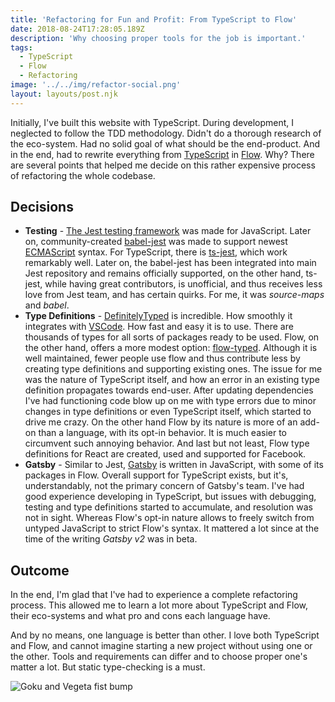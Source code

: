 ```yaml
---
title: 'Refactoring for Fun and Profit: From TypeScript to Flow'
date: 2018-08-24T17:28:05.189Z
description: 'Why choosing proper tools for the job is important.'
tags:
  - TypeScript
  - Flow
  - Refactoring
image: '../../img/refactor-social.png'
layout: layouts/post.njk
---
```


Initially, I've built this website with TypeScript. During development, I neglected to follow the TDD methodology. Didn't do a thorough research of the eco-system. Had no solid goal of what should be the end-product. And in the end, had to rewrite everything from [TypeScript](https://www.typescriptlang.org/) in [Flow](https://flow.org/). Why? There are several points that helped me decide on this rather expensive process of refactoring the whole codebase.

## Decisions

- **Testing** - [The Jest testing framework](https://jestjs.io/) was made for JavaScript. Later on, community-created [babel-jest](https://github.com/facebook/jest/tree/master/packages/babel-jest) was made to support newest [ECMAScript](https://en.wikipedia.org/wiki/ECMAScript) syntax. For TypeScript, there is [ts-jest](https://github.com/kulshekhar/ts-jest), which work remarkably well. Later on, the babel-jest has been integrated into main Jest repository and remains officially supported, on the other hand, ts-jest, while having great contributors, is unofficial, and thus receives less love from Jest team, and has certain quirks. For me, it was _source-maps_ and _babel_.
- **Type Definitions** - [DefinitelyTyped](https://definitelytyped.org/) is incredible. How smoothly it integrates with [VSCode](https://code.visualstudio.com/). How fast and easy it is to use. There are thousands of types for all sorts of packages ready to be used. Flow, on the other hand, offers a more modest option: [flow-typed](https://github.com/flow-typed/flow-typed). Although it is well maintained, fewer people use flow and thus contribute less by creating type definitions and supporting existing ones. The issue for me was the nature of TypeScript itself, and how an error in an existing type definition propagates towards end-user. After updating dependencies I've had functioning code blow up on me with type errors due to minor changes in type definitions or even TypeScript itself, which started to drive me crazy. On the other hand Flow by its nature is more of an add-on than a language, with its opt-in behavior. It is much easier to circumvent such annoying behavior. And last but not least, Flow type definitions for React are created, used and supported for Facebook.
- **Gatsby** - Similar to Jest, [Gatsby](https://www.gatsbyjs.org/) is written in JavaScript, with some of its packages in Flow. Overall support for TypeScript exists, but it's, understandably, not the primary concern of Gatsby's team. I've had good experience developing in TypeScript, but issues with debugging, testing and type definitions started to accumulate, and resolution was not in sight. Whereas Flow's opt-in nature allows to freely switch from untyped JavaScript to strict Flow's syntax. It mattered a lot since at the time of the writing _Gatsby v2_ was in beta.

## Outcome

In the end, I'm glad that I've had to experience a complete refactoring process. This allowed me to learn a lot more about TypeScript and Flow, their eco-systems and what pro and cons each language have.

And by no means, one language is better than other. I love both TypeScript and Flow, and cannot imagine starting a new project without using one or the other. Tools and requirements can differ and to choose proper one's matter a lot. But static type-checking is a must.

![Goku and Vegeta fist bump](../../img/refactor.png)
